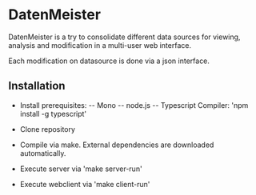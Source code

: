 DatenMeister
============

DatenMeister is a try to consolidate different data sources for viewing, 
analysis and modification in a multi-user web interface. 

Each modification on datasource is done via a json interface. 

Installation
------------

- Install prerequisites:
-- Mono
-- node.js
-- Typescript Compiler: 'npm install -g typescript'

- Clone repository

- Compile via make. External dependencies are downloaded automatically. 

- Execute server via 'make server-run'

- Execute webclient via 'make client-run'
